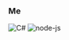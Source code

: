 ### Me
![C#](https://img.shields.io/badge/c%23-%23239120.svg?style=for-the-badge&logo=c-sharp&logoColor=white)
![node-js](https://img.shields.io/badge/NodeJS-239120?style=for-the-badge&logo=node-js&logoColor=white)

<!--
**ELKABILLA/ELKABILLA** is a ✨ _special_ ✨ repository because its `README.md` (this file) appears on your GitHub profile.

Here are some ideas to get you started:

- 🔭 I’m currently working on ...
- 🌱 I’m currently learning ...
- 👯 I’m looking to collaborate on ...
- 🤔 I’m looking for help with ...
- 💬 Ask me about ...
- 📫 How to reach me: ...
- 😄 Pronouns: ...
- ⚡ Fun fact: ...
-->
